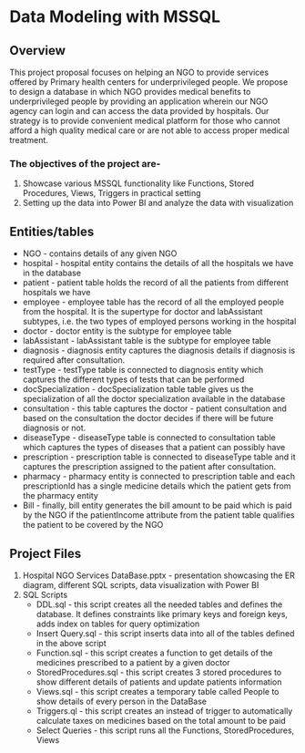 # Data Modeling with MSSQL

## Overview

This project proposal focuses on helping an NGO to provide services offered by Primary health centers for underprivileged people. We propose to design a database in which NGO provides medical benefits to underprivileged people by providing an application wherein our NGO agency can login and can access the data provided by hospitals. Our strategy is to provide convenient medical platform for those who cannot afford a high quality medical care or are not able to access proper medical treatment.

### The objectives of the project are-
1. Showcase various MSSQL functionality like Functions, Stored Procedures, Views, Triggers in practical setting
2. Setting up the data into Power BI and analyze the data with visualization

## Entities/tables
- NGO - contains details of any given NGO
- hospital - hospital entity contains the details of all the hospitals we have in the database
- patient - patient table holds the record of all the patients from different hospitals we have
- employee - employee table has the record of all the employed people from the hospital. It is the supertype for doctor and labAssistant subtypes, i.e. the two types of employed persons working in the hospital
- doctor - doctor entity is the subtype for employee table
- labAssistant - labAssistant table is the subtype for employee table
- diagnosis - diagnosis entity captures the diagnosis details if diagnosis is required after consultation.
- testType - testType table is connected to diagnosis entity which captures the different types of tests that can be performed
- docSpecialization - docSpecialization table table gives us the specialization of all the doctor specialization available in the database
- consultation - this table captures the doctor - patient consultation and based on the consultation the doctor decides if there will be future diagnosis or not.
- diseaseType - diseaseType table is connected to consultation table which captures the types of diseases that a patient can possibly have
- prescription - prescription table is connected to diseaseType table and it captures the prescription assigned to the patient after consultation.
- pharmacy - pharmacy entity is connected to prescription table and each prescriptionId has a single medicine details which the patient gets from the pharmacy entity
- Bill - finally, bill entity generates the bill amount to be paid which is paid by the NGO if the patientIncome attribute from the patient table qualifies the patient to be covered by the NGO

## Project Files
1. Hospital NGO Services DataBase.pptx - presentation showcasing the ER diagram, different SQL scripts, data visualization with Power BI
2. SQL Scripts
    - DDL.sql - this script creates all the needed tables and defines the database. It defines constraints like primary keys and foreign keys, adds index on tables for query optimization
    - Insert Query.sql - this script inserts data into all of the tables defined in the above script
    - Function.sql - this script creates a function to get details of the medicines prescribed to a patient by a given doctor
    - StoredProcedures.sql - this script creates 3 stored procedures to show different details of patients and update patients information
    - Views.sql - this script creates a temporary table called People to show details of every person in the DataBase
    - Triggers.ql - this script creates an instead of trigger to automatically calculate taxes on medicines based on the total amount to be paid
    - Select Queries - this script runs all the Functions, StoredProcedures, Views
